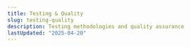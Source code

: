 ```yaml
---
title: Testing & Quality
slug: testing-quality
description: Testing methodologies and quality assurance
lastUpdated: "2025-04-20"
---
```

